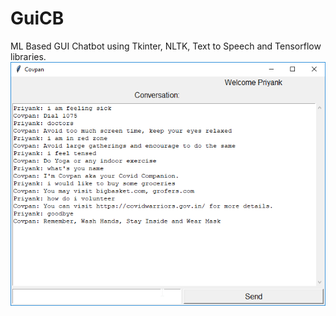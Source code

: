 # GuiCB
ML Based GUI Chatbot using Tkinter, NLTK, Text to Speech and Tensorflow libraries.
![Screenshot 1 of My App Running on Firefox](/workingimg.png)
